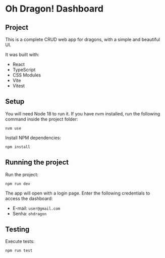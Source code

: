 # Oh Dragon! Dashboard

## Project

This is a complete CRUD web app for dragons, with a simple and beautiful UI.

It was built with:

- React
- TypeScript
- CSS Modules
- Vite
- Vitest

## Setup

You will need Node 18 to run it. If you have nvm installed, run the following command inside the project folder:

```shell
nvm use
```

Install NPM dependencies:

```shell
npm install
```

## Running the project

Run the project:

```shell
npm run dev
```

The app will open with a login page. Enter the following credentials to access the dashboard:

- E-mail: `user@gmail.com`
- Senha: `ohdragon`

## Testing

Execute tests:

```shell
npm run test
```
